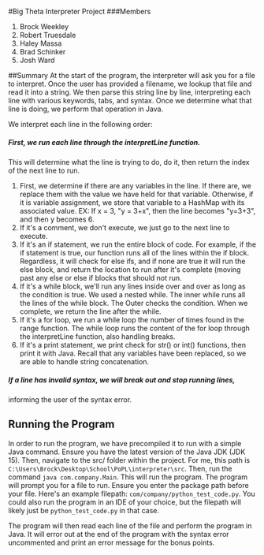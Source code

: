 #Big Theta Interpreter Project
###Members
1. Brock Weekley
2. Robert Truesdale
3. Haley Massa
4. Brad Schinker
5. Josh Ward



##Summary
At the start of the program, the interpreter will ask you for a file to interpret.
Once the user has provided a filename, we lookup that file and read it into a string.
We then parse this string line by line, interpreting each line with various keywords,
tabs, and syntax. Once we determine what that line is doing, we perform that operation
in Java.

We interpret each line in the following order:
##### First, we run each line through the interpretLine function.
   
   This will determine what the line is trying to do, do it, then return the index of the next line to run.
   1. First, we determine if there are any variables in the line. If there are, we replace them with the value
   we have held for that variable. Otherwise, if it is variable assignment, we store that variable to a HashMap
   with its associated value. EX: If x = 3, "y = 3+x", then the line becomes "y=3+3", and then y becomes 6.
   3. If it's a comment, we don't execute, we just go to the next line to execute. 
   4. If it's an if statement, we run the entire block of code. 
   For example, if the if statement is true, our function runs all of the lines within the if block. 
   Regardless, it will check for else ifs, and if none are true it will run the else block, 
   and return the location to run after it's complete (moving past any else or else if blocks that should not run.
   5. If it's a while block, we'll run any lines inside over and over as long as the condition is true. 
   We used a nested while. The inner while runs all the lines of the while block. The Outer checks the condition. 
   When we complete, we return the line after the while.
   6. If it's a for loop, we run a while loop the number of times found in the range function. The while loop
   runs the content of the for loop through the interpretLine function, also handling breaks.
   7. If it's a print statement, we print check for str() or int() functions, then print it with Java.
   Recall that any variables have been replaced, so we are able to handle string concatenation.

##### If a line has invalid syntax, we will break out and stop running lines,
informing the user of the syntax error.


## Running the Program

In order to run the program, we have precompiled it to run with a simple Java command.
Ensure you have the latest version of the Java JDK (JDK 15). Then, navigate to the src/ folder
within the project. For me, this path is ```C:\Users\Brock\Desktop\School\PoPL\interpreter\src```.
Then, run the command ```java com.company.Main```. This will run the program. The program will prompt
you for a file to run. Ensure you enter the package path before your file. Here's an example filepath:
 ```com/company/python_test_code.py```.
 You could also run the program in an IDE of your choice, but the filepath will likely just be
 ```python_test_code.py``` in that case.
 
 The program will then read each line of the file and perform the program in Java. It will error out at
 the end of the program with the syntax error uncommented and print an error message for the bonus points.